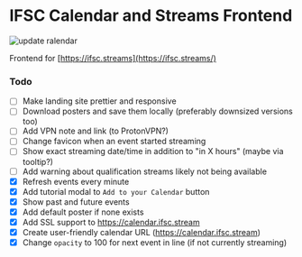 # IFSC Calendar and Streams Frontend
![update ralendar](https://github.com/sportclimbing/web/actions/workflows/deploy.yml/badge.svg)

Frontend for [https://ifsc.streams](https://ifsc.streams/)

### Todo
- [ ] Make landing site prettier and responsive
- [ ] Download posters and save them locally (preferably downsized versions too)
- [ ] Add VPN note and link (to ProtonVPN?)
- [ ] Change favicon when an event started streaming
- [ ] Show exact streaming date/time in addition to "in X hours" (maybe via tooltip?)
- [ ] Add warning about qualification streams likely not being available
- [x] Refresh events every minute
- [x] Add tutorial modal to `Add to your Calendar` button
- [x] Show past and future events
- [x] Add default poster if none exists
- [x] Add SSL support to https://calendar.ifsc.stream
- [x] Create user-friendly calendar URL (https://calendar.ifsc.stream)
- [x] Change `opacity` to 100 for next event in line (if not currently streaming)
